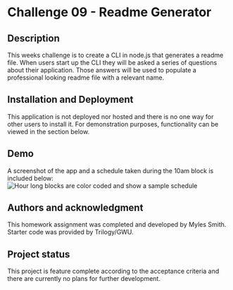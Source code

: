 # Challenge 09 - Readme Generator

## Description

This weeks challenge is to create a CLI in node.js that generates a readme file. When users start up the CLI they will be asked a series of questions about their application. Those answers will be used to populate a professional looking readme file with a relevant name.

## Installation and Deployment

This application is not deployed nor hosted and there is no one way for other users to install it. For demonstration purposes, functionality can be viewed in the section below.

## Demo

A screenshot of the app and a schedule taken during the 10am block is included below:![Hour long blocks are color coded and show a sample schedule](./assets/app_screenshot.png)

## Authors and acknowledgment

This homework assignment was completed and developed by Myles Smith. Starter code was provided by Trilogy/GWU.

## Project status

This project is feature complete according to the acceptance criteria and there are currently no plans for further development.
